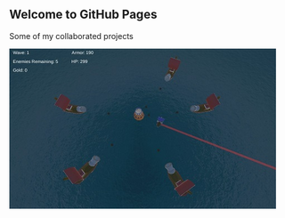 ## Welcome to GitHub Pages

Some of my collaborated projects

![Ocean Sentinel](assets/img/OceneSentinel.jpg)

